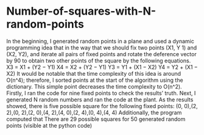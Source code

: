# Number-of-squares-with-N-random-points

In the beginning, I generated random points in a plane and used a dynamic programming idea that in the way that we should fix two points (X1, Y 1) and (X2, Y2), and iterate all pairs of fixed points and rotate the deference vector by 90 to obtain two other points of the square by the following equations. 
X3 = X1 + (Y2 − Y1) 
X4 = X2 + (Y2 − Y1) 
Y3 = Y1 + (X1 − X2) 
Y4 = Y2 + (X1 − X2) 
It would be notable that the time complexity of this idea is around O(n^4); therefore, I sorted points at the start of the algorithm using the dictionary. This simple point decreases the time complexity to O(n^2).
Firstly, I ran the code for nine fixed points to check the results’ truth. Next, I generated N random numbers and ran the code at the plant. As the results showed,
there is five possible square for the following fixed points:
(0, 0),(2, 2),(0, 2),(2, 0),(4, 2),(4, 0),(2, 4),(0, 4),(4, 4) 
Additionally, the program computed that There are 29 possible squares for 50 generated random points (visible at the python code)
